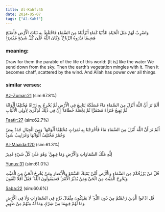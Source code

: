 ```yaml
---
title: Al-Kahf:45
date: 2014-05-07
tags: ["Al-Kahf"]
---
```

وَاضْرِبْ لَهُمْ مَثَلَ الْحَيَاةِ الدُّنْيَا كَمَاءٍ أَنْزَلْنَاهُ مِنَ السَّمَاءِ فَاخْتَلَطَ بِهِ نَبَاتُ الْأَرْضِ فَأَصْبَحَ هَشِيمًا تَذْرُوهُ الرِّيَاحُ ۗ وَكَانَ اللَّهُ عَلَىٰ كُلِّ شَيْءٍ مُقْتَدِرًا
### meaning: 
Draw for them the parable of the life of this world: [It is] like the water We send down from the sky. Then the earth’s vegetation mingles with it. Then it becomes chaff, scattered by the wind. And Allah has power over all things.
### similar verses: 

[Az-Zumar:21](/39/21) (sim:67.8%)

أَلَمْ تَرَ أَنَّ اللَّهَ أَنْزَلَ مِنَ السَّمَاءِ مَاءً فَسَلَكَهُ يَنَابِيعَ فِي الْأَرْضِ ثُمَّ يُخْرِجُ بِهِ زَرْعًا مُخْتَلِفًا أَلْوَانُهُ ثُمَّ يَهِيجُ فَتَرَاهُ مُصْفَرًّا ثُمَّ يَجْعَلُهُ حُطَامًا ۚ إِنَّ فِي ذَٰلِكَ لَذِكْرَىٰ لِأُولِي الْأَلْبَابِ

[Faatir:27](/35/27) (sim:62.7%)

أَلَمْ تَرَ أَنَّ اللَّهَ أَنْزَلَ مِنَ السَّمَاءِ مَاءً فَأَخْرَجْنَا بِهِ ثَمَرَاتٍ مُخْتَلِفًا أَلْوَانُهَا ۚ وَمِنَ الْجِبَالِ جُدَدٌ بِيضٌ وَحُمْرٌ مُخْتَلِفٌ أَلْوَانُهَا وَغَرَابِيبُ سُودٌ

[Al-Maaida:120](/5/120) (sim:61.3%)

لِلَّهِ مُلْكُ السَّمَاوَاتِ وَالْأَرْضِ وَمَا فِيهِنَّ ۚ وَهُوَ عَلَىٰ كُلِّ شَيْءٍ قَدِيرٌ

[Yunus:31](/10/31) (sim:61.0%)

قُلْ مَنْ يَرْزُقُكُمْ مِنَ السَّمَاءِ وَالْأَرْضِ أَمَّنْ يَمْلِكُ السَّمْعَ وَالْأَبْصَارَ وَمَنْ يُخْرِجُ الْحَيَّ مِنَ الْمَيِّتِ وَيُخْرِجُ الْمَيِّتَ مِنَ الْحَيِّ وَمَنْ يُدَبِّرُ الْأَمْرَ ۚ فَسَيَقُولُونَ اللَّهُ ۚ فَقُلْ أَفَلَا تَتَّقُونَ

[Saba:22](/34/22) (sim:60.6%)

قُلِ ادْعُوا الَّذِينَ زَعَمْتُمْ مِنْ دُونِ اللَّهِ ۖ لَا يَمْلِكُونَ مِثْقَالَ ذَرَّةٍ فِي السَّمَاوَاتِ وَلَا فِي الْأَرْضِ وَمَا لَهُمْ فِيهِمَا مِنْ شِرْكٍ وَمَا لَهُ مِنْهُمْ مِنْ ظَهِيرٍ
